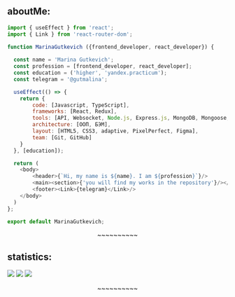 ## aboutMe:
```js
import { useEffect } from 'react';
import { Link } from 'react-router-dom';

function MarinaGutkevich ({frontend_developer, react_developer}) {
  
  const name = 'Marina Gutkevich';
  const profession = [frontend_developer, react_developer]; 
  const education = ('higher', 'yandex.practicum');
  const telegram = '@gutmalina';

  useEffect(() => {
    return {
        code: [Javascript, TypeScript],
        frameworks: [React, Redux],
        tools: [API, Websocket, Node.js, Express.js, MongoDB, Mongoose, Webpack, Eslint],
        architecture: [ООП, БЭМ], 
        layout: [HTML5, CSS3, adaptive, PixelPerfect, Figma],
        team: [Git, GitHub]
    }
  }, [education]);

  return (
    <body>
        <header>{`Hi, my name is ${name}. I am ${profession}`}/>
        <main><section>{'you will find my works in the repository'}/></main>
        <footer><Link>{telegram}</Link>/>
    </body>
  )
};

export default MarinaGutkevich;
```
<p padding="0" align="center">~~~~~~~~~~</p>

## statistics: 
![](https://github-profile-summary-cards.vercel.app/api/cards/repos-per-language?username=gutmalina&theme=github_dark) 
![](https://github-profile-summary-cards.vercel.app/api/cards/stats?username=gutmalina&theme=github_dark)
![](https://github-profile-summary-cards.vercel.app/api/cards/profile-details?username=gutmalina&theme=github_dark)

<p padding="0" align="center">~~~~~~~~~~</p>
